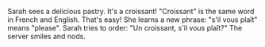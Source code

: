 Sarah sees a delicious pastry. It's a croissant!
"Croissant" is the same word in French and English. That's easy!
She learns a new phrase: "s'il vous plaît" means "please".
Sarah tries to order: "Un croissant, s'il vous plaît?"
The server smiles and nods.
